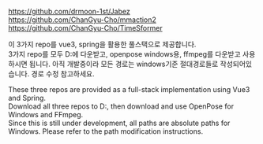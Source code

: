 https://github.com/drmoon-1st/Jabez  
https://github.com/ChanGyu-Cho/mmaction2  
https://github.com/ChanGyu-Cho/TimeSformer  

이 3가지 repo를 vue3, spring을 활용한 풀스택으로 제공합니다.  
3가지 repo를 모두 D:에 다운받고, openpose windows용, ffmpeg를 다운받고 사용하시면 됩니다.
아직 개발중이라 모든 경로는 windows기준 절대경로들로 작성되어있습니다. 경로 수정 참고하세요. 

These three repos are provided as a full-stack implementation using Vue3 and Spring.  
Download all three repos to D:\, then download and use OpenPose for Windows and FFmpeg.  
Since this is still under development, all paths are absolute paths for Windows. Please refer to the path modification instructions.  
